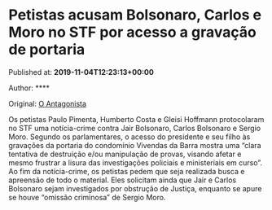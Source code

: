 
# Petistas acusam Bolsonaro, Carlos e Moro no STF por acesso a gravação de portaria

Published at: **2019-11-04T12:23:13+00:00**

Author: ****

Original: [O Antagonista](https://www.oantagonista.com/brasil/petistas-acusam-bolsonaro-carlos-e-moro-no-stf-por-acesso-a-gravacao-de-portaria/)

Os petistas Paulo Pimenta, Humberto Costa e Gleisi Hoffmann protocolaram no STF uma notícia-crime contra Jair Bolsonaro, Carlos Bolsonaro e Sergio Moro.
Segundo os parlamentares, o acesso do presidente e seu filho às gravações da portaria do condomínio Vivendas da Barra mostra uma “clara tentativa de destruição e/ou manipulação de provas, visando afetar e mesmo frustrar a lisura das investigações policiais e ministeriais em curso”.
Ao fim da notícia-crime, os petistas pedem que seja realizada busca e apreensão de todo o material. Eles solicitam ainda que Jair e Carlos Bolsonaro sejam investigados por obstrução de Justiça, enquanto se apure se houve “omissão criminosa” de Sergio Moro.
